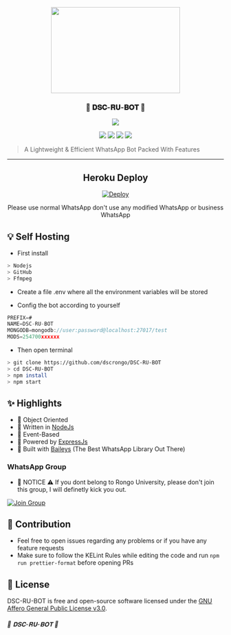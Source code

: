 <!-- ![Just Coded..]() -->

<div align='center'>
<img src="https://i.imgur.com/OGAEtPt.jpeg" 
     width="300" 
     height="200" />

<h3> 🤖 𝐃𝐒𝐂-𝐑𝐔-𝐁𝐎𝐓 🍃 </h3><be>
  
<a href='https://github.com/dscrongo/DSC-RU-BOT/blob/master/LICENSE'>
  
<img src='https://img.shields.io/github/license/dscrongo/DSC-RU-BOT?color=white&style=for-the-badge'>
  
</a>


<a href="https://git-scm.com/downloads"><img src="http://img.shields.io/badge/-Git-F1502F?style=flat&logo=git&logoColor=FFFFFF"></a>
<a href="https://nodejs.org/en/download"><img
src="https://img.shields.io/badge/-Node.js-3C873A?style=flat&logo=Node.js&logoColor=white"></a>
<a href="https://ffmpeg.org/download.html"><img src="http://img.shields.io/badge/-Ffmpeg-000000?style=flat&logo=ffmpeg&logoColor=green"></a>
<a href="https://www.mongodb.com/cloud/atlas/lp/try4?utm_source=google&utm_campaign=search_gs_pl_evergreen_atlas_core_prosp-brand_gic-null_apac-in_ps-all_mobile_eng_lead&utm_term=mongodb%20atlas&utm_medium=cpc_paid_search&utm_ad=e&utm_ad_campaign_id=12564980858&adgroup=116332189581&gclid=CjwKCAjw4JWZBhApEiwAtJUN0KnEgMTAPsFAJx0hHJ1U2YvK3Sy5PvVx3jDQN2gyMwKDxl_umuKC4BoCe7IQAvD_BwE"><img src="https://img.shields.io/badge/-MongoDB-3C873A?style=flat&logo=MongoDB&logoColor=green&color=white"></a>

</div>

> A Lightweight & Efficient WhatsApp Bot Packed With Features

---

<div align='center'>

  
## Heroku Deploy
  
[![Deploy](https://www.herokucdn.com/deploy/button.svg)](https://heroku.com/deploy?template=https://github.com/dscrongo/DSC-RU-BOT)

Please use normal WhatsApp don't use any modified WhatsApp or business WhatsApp 
</div>

## 💡 Self Hosting 

- First install
```bash
> Nodejs
> GitHub 
> Ffmpeg
```
- Create a file .env where all the environment variables will be stored 

- Config the bot according to yourself 

```js
PREFIX=#
NAME=DSC-RU-BOT
MONGODB=mongodb://user:password@localhost:27017/test
MODS=254700xxxxxx
```
- Then open terminal 

```bash
> git clone https://github.com/dscrongo/DSC-RU-BOT
> cd DSC-RU-BOT
> npm install  
> npm start
```

## ✨ Highlights
- 💖 Object Oriented 
- 💙 Written in [NodeJs](https://nodejs.org/)
- 💛 Event-Based 
- 💚 Powered by [ExpressJs](https://expressjs.com/)
- 💝 Built with [Baileys](https://github.com/adiwajshing/baileys) (The Best WhatsApp Library Out There) 

### WhatsApp Group
- 🚷 NOTICE ⚠ If you dont belong to Rongo University, please don't join this group, I will definetly kick you out.

 [![Join Group](https://img.shields.io/badge/WhatsApp-25D366?style=for-the-badge&logo=whatsapp&logoColor=white)](https://chat.whatsapp.com/BDPCLLGB9pDB67vHn956rL)

## 💪 Contribution

+ Feel free to open issues regarding any problems or if you have any feature requests
+ Make sure to follow the KELint Rules while editing the code and run `npm run prettier-format` before opening PRs

 ## 📃 License

 DSC-RU-BOT is free and open-source software licensed under the [GNU Affero General Public License v3.0](https://github.com/dscrongo/DSC-RU-BOT/blob/master/LICENSE).

###### 🤖 𝐃𝐒𝐂-𝐑𝐔-𝐁𝐎𝐓 🍃
